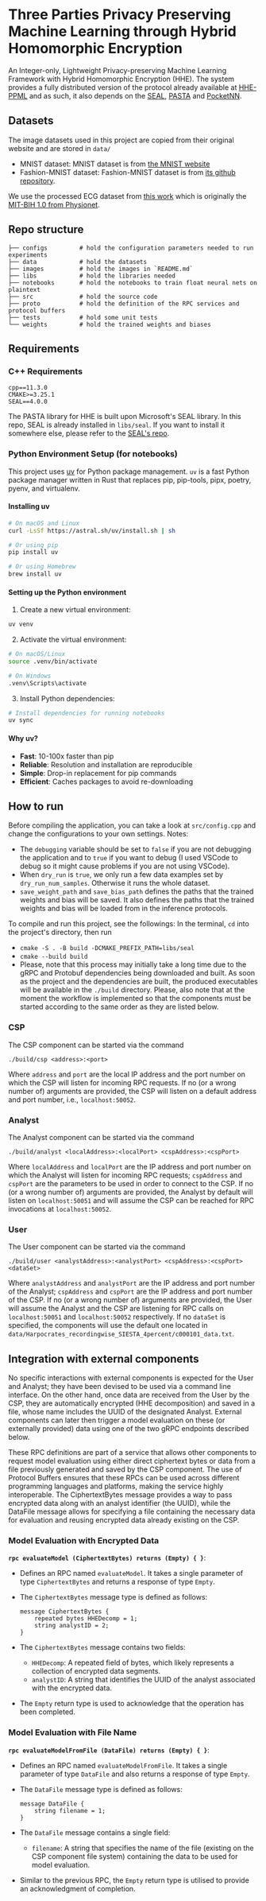 # Three Parties Privacy Preserving Machine Learning through Hybrid Homomorphic Encryption

An Integer-only, Lightweight Privacy-preserving Machine Learning Framework with Hybrid Homomorphic Encryption (HHE). The system provides a fully distributed version of the protocol already available at [HHE-PPML](https://github.com/iammrgenie/hhe_ppml)
and as such, it also depends on the [SEAL](https://github.com/microsoft/SEAL), [PASTA](https://github.com/IAIK/hybrid-HE-framework) and [PocketNN](https://github.com/khoaguin/PocketNN).

## Datasets

The image datasets used in this project are copied from their original website and are stored in `data/`

- MNIST dataset: MNIST dataset is from [the MNIST website](http://yann.lecun.com/exdb/mnist/)
- Fashion-MNIST dataset: Fashion-MNIST dataset is from [its github repository](https://github.com/zalandoresearch/fashion-mnist).

We use the processed ECG dataset from [this work](https://github.com/SharifAbuadbba/split-learning-1D) which is originally the [MIT-BIH 1.0 from Physionet](https://www.physionet.org/content/mitdb/1.0.0/).

## Repo structure

```
├── configs         # hold the configuration parameters needed to run experiments
├── data            # hold the datasets
├── images          # hold the images in `README.md`
├── libs            # hold the libraries needed
├── notebooks       # hold the notebooks to train float neural nets on plaintext 
├── src             # hold the source code
├── proto           # hold the definition of the RPC services and protocol buffers
├── tests           # hold some unit tests
└── weights         # hold the trained weights and biases
```

## Requirements

### C++ Requirements
`cpp==11.3.0`  
`CMAKE>=3.25.1`  
`SEAL==4.0.0`

The PASTA library for HHE is built upon Microsoft's SEAL library. In this repo, SEAL is already installed in `libs/seal`. If you want to install it somewhere else, please refer to the [SEAL's repo](https://github.com/microsoft/SEAL).

### Python Environment Setup (for notebooks)

This project uses [uv](https://github.com/astral-sh/uv) for Python package management. `uv` is a fast Python package manager written in Rust that replaces pip, pip-tools, pipx, poetry, pyenv, and virtualenv.

#### Installing uv

```bash
# On macOS and Linux
curl -LsSf https://astral.sh/uv/install.sh | sh

# Or using pip
pip install uv

# Or using Homebrew
brew install uv
```

#### Setting up the Python environment

1. Create a new virtual environment:
```bash
uv venv
```

2. Activate the virtual environment:
```bash
# On macOS/Linux
source .venv/bin/activate

# On Windows
.venv\Scripts\activate
```

3. Install Python dependencies:
```bash
# Install dependencies for running notebooks
uv sync
```

#### Why uv?

- **Fast**: 10-100x faster than pip
- **Reliable**: Resolution and installation are reproducible
- **Simple**: Drop-in replacement for pip commands
- **Efficient**: Caches packages to avoid re-downloading

## How to run

Before compiling the application, you can take a look at `src/config.cpp` and change the configurations to your own settings. Notes:

- The `debugging` variable should be set to `false` if you are not debugging the application and to `true` if you want to debug (I used VSCode to debug so it might cause problems if you are not using VSCode).
- When `dry_run` is `true`, we only run a few data examples set by `dry_run_num_samples`. Otherwise it runs the whole dataset.
- `save_weight_path` and `save_bias_path` defines the paths that the trained weights and bias will be saved. It also defines the paths that the trained weights and bias will be loaded from in the inference protocols.

To compile and run this project, see the followings:
In the terminal, `cd` into the project's directory, then run
- `cmake -S . -B build -DCMAKE_PREFIX_PATH=libs/seal`  
- `cmake --build build`  
- Please, note that this process may initially take a long time due to the gRPC and Protobuf dependencies being downloaded and built. As soon as the project and the dependencies are built, the produced executables will be available in the `./build` directory. Please, also note that at the moment the workflow is implemented so that the components must be started according to the same order as they are listed below.

### CSP
The CSP component can be started via the command
```
./build/csp <address>:<port>
```
Where `address` and `port` are the local IP address and the port number on which the CSP will listen for incoming RPC requests. If no (or a wrong number of) arguments are provided, the CSP will listen on a default address and port number, i.e., `localhost:50052`.

### Analyst
The Analyst component can be started via the command
```
./build/analyst <localAddress>:<localPort> <cspAddress>:<cspPort>
```
Where `localAddress` and `localPort` are the IP address and port number on which the Analyst will listen for incoming RPC requests; `cspAddress` and `cspPort` are the parameters to be used in order to connect to the CSP. If no (or a wrong number of) arguments are provided, the Analyst by default will listen on `localhost:50051` and will assume the CSP can be reached for RPC invocations at `localhost:50052`.

### User
The User component can be started via the command
```
./build/user <analystAddress>:<analystPort> <cspAddress>:<cspPort> <dataSet>
```
Where `analystAddress` and `analystPort` are the IP address and port number of the Analyst; `cspAddress` and `cspPort` are the IP address and port number of the CSP. If no (or a wrong number of) arguments are provided, the User will assume the Analyst and the CSP are listening for RPC calls on `localhost:50051` and `localhost:50052` respectively. If no `dataSet` is specified, the components will use the default one located in `data/Harpocrates_recordingwise_SIESTA_4percent/c000101_data.txt`.

## Integration with external components
No specific interactions with external components is expected for the User and Analyst; they have been devised to be used via a command line interface. On the other hand, once data are received from the User by the CSP, they are automatically encrypted (HHE decomposition) and saved in a file, whose name includes the UUID of the designated Analyst. External components can later then trigger a model evaluation on these (or externally provided) data using one of the two gRPC endpoints described below.

These RPC definitions are part of a service that allows other components to request model evaluation using either direct ciphertext bytes or data from a file previously generated and saved by the CSP component. The use of Protocol Buffers ensures that these RPCs can be used across different programming languages and platforms, making the service highly interoperable. The CiphertextBytes message provides a way to pass encrypted data along with an analyst identifier (the UUID), while the DataFile message allows for specifying a file containing the necessary data for evaluation and reusing encrypted data already existing on the CSP.

### Model Evaluation with Encrypted Data

**`rpc evaluateModel (CiphertextBytes) returns (Empty) { }`**:
- Defines an RPC named `evaluateModel`. It takes a single parameter of type `CiphertextBytes` and returns a response of type `Empty`.
- The `CiphertextBytes` message type is defined as follows:

  ```proto3
  message CiphertextBytes {
      repeated bytes HHEDecomp = 1;
      string analystID = 2;
  }
  ```

- The `CiphertextBytes` message contains two fields:
     - `HHEDecomp`: A repeated field of bytes, which likely represents a collection of encrypted data segments.
     - `analystID`: A string that identifies the UUID of the analyst associated with the encrypted data.
- The `Empty` return type is used to acknowledge that the operation has been completed.


### Model Evaluation with File Name

**`rpc evaluateModelFromFile (DataFile) returns (Empty) { }`**:
- Defines an RPC named `evaluateModelFromFile`. It takes a single parameter of type `DataFile` and also returns a response of type `Empty`.
- The `DataFile` message type is defined as follows:

  ```proto3
  message DataFile {
      string filename = 1;
  }
  ```

- The `DataFile` message contains a single field:
     - `filename`: A string that specifies the name of the file (existing on the CSP component file system) containing the data to be used for model evaluation.
- Similar to the previous RPC, the `Empty` return type is utilised to provide an acknowledgment of completion.